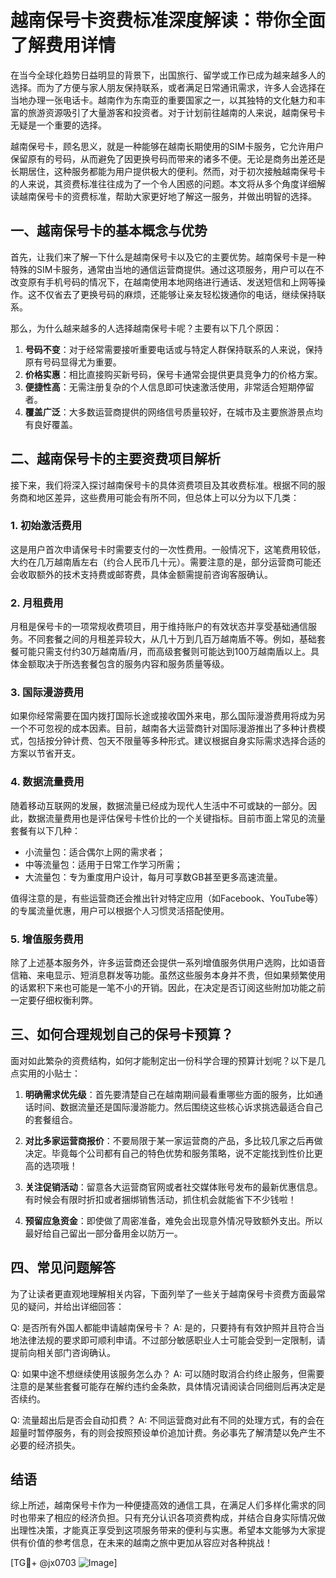 # 越南保号卡资费标准深度解读：带你全面了解费用详情

在当今全球化趋势日益明显的背景下，出国旅行、留学或工作已成为越来越多人的选择。而为了方便与家人朋友保持联系，或者满足日常通讯需求，许多人会选择在当地办理一张电话卡。越南作为东南亚的重要国家之一，以其独特的文化魅力和丰富的旅游资源吸引了大量游客和投资者。对于计划前往越南的人来说，越南保号卡无疑是一个重要的选择。

越南保号卡，顾名思义，就是一种能够在越南长期使用的SIM卡服务，它允许用户保留原有的号码，从而避免了因更换号码而带来的诸多不便。无论是商务出差还是长期居住，这种服务都能为用户提供极大的便利。然而，对于初次接触越南保号卡的人来说，其资费标准往往成为了一个令人困惑的问题。本文将从多个角度详细解读越南保号卡的资费标准，帮助大家更好地了解这一服务，并做出明智的选择。

## 一、越南保号卡的基本概念与优势

首先，让我们来了解一下什么是越南保号卡以及它的主要优势。越南保号卡是一种特殊的SIM卡服务，通常由当地的通信运营商提供。通过这项服务，用户可以在不改变原有手机号码的情况下，在越南使用本地网络进行通话、发送短信和上网等操作。这不仅省去了更换号码的麻烦，还能够让亲友轻松拨通你的电话，继续保持联系。

那么，为什么越来越多的人选择越南保号卡呢？主要有以下几个原因：

1. **号码不变**：对于经常需要接听重要电话或与特定人群保持联系的人来说，保持原有号码显得尤为重要。
2. **价格实惠**：相比直接购买新号码，保号卡通常会提供更具竞争力的价格方案。
3. **便捷性高**：无需注册复杂的个人信息即可快速激活使用，非常适合短期停留者。
4. **覆盖广泛**：大多数运营商提供的网络信号质量较好，在城市及主要旅游景点均有良好覆盖。

## 二、越南保号卡的主要资费项目解析

接下来，我们将深入探讨越南保号卡的具体资费项目及其收费标准。根据不同的服务商和地区差异，这些费用可能会有所不同，但总体上可以分为以下几类：

### 1. 初始激活费用
这是用户首次申请保号卡时需要支付的一次性费用。一般情况下，这笔费用较低，大约在几万越南盾左右（约合人民币几十元）。需要注意的是，部分运营商可能还会收取额外的技术支持费或邮寄费，具体金额需提前咨询客服确认。

### 2. 月租费用
月租是保号卡的一项常规收费项目，用于维持账户的有效状态并享受基础通信服务。不同套餐之间的月租差异较大，从几十万到几百万越南盾不等。例如，基础套餐可能只需支付约30万越南盾/月，而高级套餐则可能达到100万越南盾以上。具体金额取决于所选套餐包含的服务内容和服务质量等级。

### 3. 国际漫游费用
如果你经常需要在国内拨打国际长途或接收国外来电，那么国际漫游费用将成为另一个不可忽视的成本因素。目前，越南各大运营商针对国际漫游推出了多种计费模式，包括按分钟计费、包天不限量等多种形式。建议根据自身实际需求选择合适的方案以节省开支。

### 4. 数据流量费用
随着移动互联网的发展，数据流量已经成为现代人生活中不可或缺的一部分。因此，数据流量费用也是评估保号卡性价比的一个关键指标。目前市面上常见的流量套餐有以下几种：
   - 小流量包：适合偶尔上网的需求者；
   - 中等流量包：适用于日常工作学习所需；
   - 大流量包：专为重度用户设计，每月可享数GB甚至更多高速流量。

值得注意的是，有些运营商还会推出针对特定应用（如Facebook、YouTube等）的专属流量优惠，用户可以根据个人习惯灵活搭配使用。

### 5. 增值服务费用
除了上述基本服务外，许多运营商还会提供一系列增值服务供用户选购，比如语音信箱、来电显示、短消息群发等功能。虽然这些服务本身并不贵，但如果频繁使用的话累积下来也可能是一笔不小的开销。因此，在决定是否订阅这些附加功能之前一定要仔细权衡利弊。

## 三、如何合理规划自己的保号卡预算？

面对如此繁杂的资费结构，如何才能制定出一份科学合理的预算计划呢？以下是几点实用的小贴士：

1. **明确需求优先级**：首先要清楚自己在越南期间最看重哪些方面的服务，比如通话时间、数据流量还是国际漫游能力。然后围绕这些核心诉求挑选最适合自己的套餐组合。
   
2. **对比多家运营商报价**：不要局限于某一家运营商的产品，多比较几家之后再做决定。毕竟每个公司都有自己的特色优势和服务策略，说不定能找到性价比更高的选项哦！

3. **关注促销活动**：留意各大运营商官网或者社交媒体账号发布的最新优惠信息。有时候会有限时折扣或者捆绑销售活动，抓住机会就能省下不少钱啦！

4. **预留应急资金**：即使做了周密准备，难免会出现意外情况导致额外支出。所以最好给自己留出一部分备用金以防万一。

## 四、常见问题解答

为了让读者更直观地理解相关内容，下面列举了一些关于越南保号卡资费方面最常见的疑问，并给出详细回答：

Q: 是否所有外国人都能申请越南保号卡？
A: 是的，只要持有有效护照并且符合当地法律法规的要求即可顺利申请。不过部分敏感职业人士可能会受到一定限制，请提前向相关部门咨询确认。

Q: 如果中途不想继续使用该服务怎么办？
A: 可以随时取消合约终止服务，但需要注意的是某些套餐可能存在解约违约金条款，具体情况请阅读合同细则后再决定是否续约。

Q: 流量超出后是否会自动扣费？
A: 不同运营商对此有不同的处理方式，有的会在超量时暂停服务，有的则会按照预设单价追加计费。务必事先了解清楚以免产生不必要的经济损失。

## 结语

综上所述，越南保号卡作为一种便捷高效的通信工具，在满足人们多样化需求的同时也带来了相应的经济负担。只有充分认识各项资费构成，并结合自身实际情况做出理性决策，才能真正享受到这项服务带来的便利与实惠。希望本文能够为大家提供有价值的参考信息，在未来的越南之旅中更加从容应对各种挑战！ 

[TG💪+ @jx0703 ![Image](https://github.com/user-attachments/assets/dbca1d08-cadb-493c-b0ec-ad6f7a83f270)]